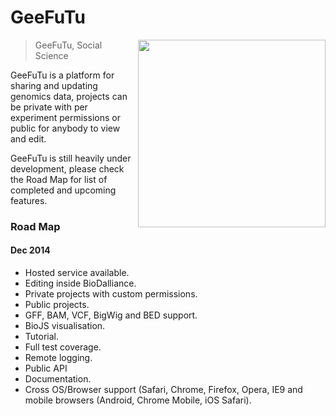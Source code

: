 # GeeFuTu

<img align="right" height="300" src="https://raw.githubusercontent.com/wookoouk/GeeFuTu/master/public/GeeFuTu.png">

> GeeFuTu, Social Science

GeeFuTu is a platform for sharing and updating genomics data, projects can be private with per experiment permissions or public for anybody to view and edit.

GeeFuTu is still heavily under development, please check the Road Map for list of completed and upcoming features.


### Road Map

#### Dec 2014

* Hosted service available.
* Editing inside BioDalliance.
* Private projects with custom permissions.
* Public projects.
* GFF, BAM, VCF, BigWig and BED support.
* BioJS visualisation.
* Tutorial.
* Full test coverage.
* Remote logging.
* Public API
* Documentation.
* Cross OS/Browser support (Safari, Chrome, Firefox, Opera, IE9 and mobile browsers (Android, Chrome Mobile, iOS Safari).


